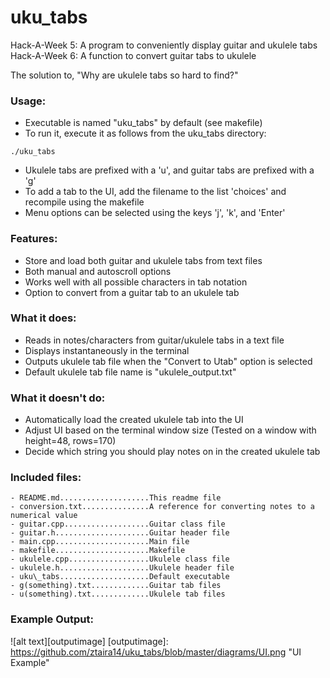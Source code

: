 # uku\_tabs
Hack-A-Week 5: A program to conveniently display guitar and ukulele tabs
Hack-A-Week 6: A function to convert guitar tabs to ukulele

The solution to, "Why are ukulele tabs so hard to find?"

### Usage:
- Executable is named "uku\_tabs" by default (see makefile)
- To run it, execute it as follows from the uku\_tabs directory:

`./uku_tabs`

- Ukulele tabs are prefixed with a 'u', and guitar tabs are prefixed with a 'g'
- To add a tab to the UI, add the filename to the list 'choices' and recompile
using the makefile 
- Menu options can be selected using the keys 'j', 'k', and 'Enter'

### Features:
- Store and load both guitar and ukulele tabs from text files
- Both manual and autoscroll options
- Works well with all possible characters in tab notation
- Option to convert from a guitar tab to an ukulele tab

### What it does:
- Reads in notes/characters from guitar/ukulele tabs in a text file
- Displays instantaneously in the terminal
- Outputs ukulele tab file when the "Convert to Utab" option is selected
- Default ukulele tab file name is "ukulele\_output.txt"

### What it doesn't do:
- Automatically load the created ukulele tab into the UI
- Adjust UI based on the terminal window size (Tested on a window with
height=48, rows=170)
- Decide which string you should play notes on in the created ukulele tab

### Included files:
```
- README.md....................This readme file
- conversion.txt...............A reference for converting notes to a numerical value
- guitar.cpp...................Guitar class file
- guitar.h.....................Guitar header file
- main.cpp.....................Main file
- makefile.....................Makefile
- ukulele.cpp..................Ukulele class file
- ukulele.h....................Ukulele header file
- uku\_tabs....................Default executable
- g(something).txt.............Guitar tab files
- u(something).txt.............Ukulele tab files
```

### Example Output:

![alt text][outputimage]
[outputimage]: https://github.com/ztaira14/uku_tabs/blob/master/diagrams/UI.png "UI Example"
